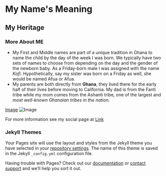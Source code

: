 
# My Name's Meaning 
## My Heritage
### More About ME

- My First and Middle names are part of a unique tradition in Ghana to name the child by the day of the week I was born. We typically have two sets of names to choose from depending on the day and the gender of the newborn baby. As a Friday-born male I was assigned with the name _Kofi_. Hypothetically, say my sister was born on a Friday as well, she would be named Afua or Afua. 
- My parents are both directly from **Ghana**, they lived there for the early half of their lives before moving to California. My dad is from the Fanti tribe while my mom comes from the Ashanti tribe, one of the largest and _most well-known Ghanaian tribes in the nation_. 


[Image](https://food.jumia.com.gh/blog/wp-content/uploads/2017/03/ashanti-rich-660x400.jpg)
![Image](https://netstorage-yen.akamaized.net/images/3o3bpd10qts21b2a1g.jpg?imwidth=900)


For more information see my social page at [Link](https://www.instagram.com/_kofiaddo/?hl=en)


### Jekyll Themes

Your Pages site will use the layout and styles from the Jekyll theme you have selected in your [repository settings](https://github.com/KofiAddo/My-Name/settings). The name of this theme is saved in the Jekyll `_config.yml` configuration file.


Having trouble with Pages? Check out our [documentation](https://docs.github.com/categories/github-pages-basics/) or [contact support](https://github.com/contact) and we’ll help you sort it out.
